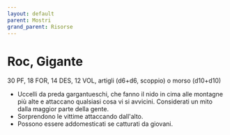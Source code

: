 ```yaml
---
layout: default
parent: Mostri
grand_parent: Risorse
---
```


# Roc, Gigante

30 PF, 18 FOR, 14 DES, 12 VOL, artigli (d6+d6, scoppio) o morso (d10+d10)
- Uccelli da preda gargantueschi, che fanno il nido in cima alle montagne più alte e attaccano qualsiasi cosa vi si avvicini. Considerati un mito dalla maggior parte della gente.
- Sorprendono le vittime attaccando dall'alto.
- Possono essere addomesticati se catturati da giovani.